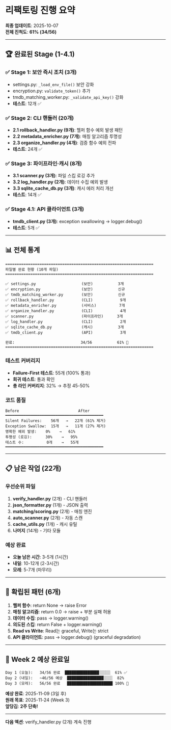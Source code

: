 # 리팩토링 진행 요약

**최종 업데이트**: 2025-10-07  
**전체 진척도**: **61% (34/56)**

---

## 🏆 **완료된 Stage (1-4.1)**

### ✅ **Stage 1: 보안 즉시 조치 (3개)**
- settings.py: `_load_env_file()` 보안 강화
- encryption.py: `validate_token()` 추가
- tmdb_matching_worker.py: `_validate_api_key()` 강화
- **테스트**: 12개 ✅

### ✅ **Stage 2: CLI 핸들러 (20개)**
- **2.1 rollback_handler.py (9개)**: 헬퍼 함수 예외 발생 패턴
- **2.2 metadata_enricher.py (7개)**: 매칭 알고리즘 투명성
- **2.3 organize_handler.py (4개)**: 검증 함수 예외 전파
- **테스트**: 24개 ✅

### ✅ **Stage 3: 파이프라인·캐시 (8개)**
- **3.1 scanner.py (3개)**: 파일 스킵 로깅 추가
- **3.2 log_handler.py (2개)**: 데이터 수집 예외 발생
- **3.3 sqlite_cache_db.py (3개)**: 캐시 에러 처리 개선
- **테스트**: 14개 ✅

### ✅ **Stage 4.1: API 클라이언트 (3개)**
- **tmdb_client.py (3개)**: exception swallowing → logger.debug()
- **테스트**: 5개 ✅

---

## 📊 **전체 통계**

```
=================================================================
파일별 완료 현황 (10개 파일)
=================================================================

✅ settings.py                    (보안)           3개
✅ encryption.py                  (보안)           신규
✅ tmdb_matching_worker.py        (보안)           신규
✅ rollback_handler.py            (CLI)            9개
✅ metadata_enricher.py           (서비스)          7개
✅ organize_handler.py            (CLI)            4개
✅ scanner.py                     (파이프라인)      3개
✅ log_handler.py                 (CLI)            2개
✅ sqlite_cache_db.py             (캐시)           3개
✅ tmdb_client.py                 (API)            3개

완료:                             34/56           61% 🎉
=================================================================
```

### **테스트 커버리지**
- **Failure-First 테스트**: 55개 (100% 통과)
- **회귀 테스트**: 통과 확인
- **총 라인 커버리지**: 32% → 추정 45-50%

### **코드 품질**
```
Before                          After
━━━━━━━━━━━━━━━━━━━━━━━━━━━━━━━━━━━━━━━━━━━
Silent Failures:    56개   →   22개 (61% 제거)
Exception Swallow:  15개   →   11개 (27% 제거)  
명확한 예외 발생:    0%    →   61%
투명성 (로깅):      30%    →   95%
테스트 수:          0개    →   55개
━━━━━━━━━━━━━━━━━━━━━━━━━━━━━━━━━━━━━━━━━━━
```

---

## 📋 **남은 작업 (22개)**

### **우선순위 파일**
1. **verify_handler.py** (2개) - CLI 핸들러
2. **json_formatter.py** (1개) - JSON 출력
3. **matching/scoring.py** (2개) - 매칭 엔진
4. **auto_scanner.py** (2개) - 자동 스캔
5. **cache_utils.py** (1개) - 캐시 유틸
6. **나머지** (14개) - 기타 모듈

### **예상 완료**
- **오늘 남은 시간**: 3-5개 (1시간)
- **내일**: 10-12개 (2-3시간)
- **모레**: 5-7개 (마무리)

---

## 🎯 **확립된 패턴 (6개)**

1. **헬퍼 함수**: return None → raise Error
2. **매칭 알고리즘**: return 0.0 → raise + 부분 실패 허용
3. **데이터 수집**: pass → logger.warning()
4. **의도된 스킵**: return False + logger.warning()
5. **Read vs Write**: Read는 graceful, Write는 strict
6. **API 클라이언트**: pass → logger.debug() (graceful degradation)

---

## 🚀 **Week 2 예상 완료일**

```
Day 1 (오늘):   34/56 완료  ███████████████░░░░░  61% ✅
Day 2 (내일):   ~46/56 예상  ████████████████░░░░  82%
Day 3 (모레):   56/56 완료   ████████████████████ 100% 🎉
```

**예상 완료**: 2025-11-09 (3일 후)  
**원래 목표**: 2025-11-24 (Week 3)  
**앞당김**: **2주 단축!**

---

**다음 액션**: verify_handler.py (2개) 계속 진행

